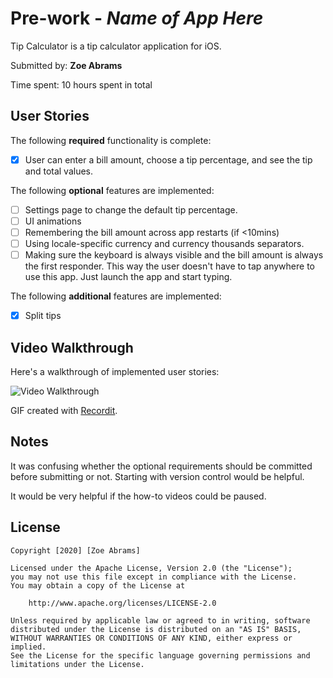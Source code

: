 # Pre-work - *Name of App Here*

Tip Calculator is a tip calculator application for iOS.

Submitted by: **Zoe Abrams**

Time spent: 10 hours spent in total

## User Stories

The following **required** functionality is complete:

* [x] User can enter a bill amount, choose a tip percentage, and see the tip and total values.

The following **optional** features are implemented:
* [ ] Settings page to change the default tip percentage.
* [ ] UI animations
* [ ] Remembering the bill amount across app restarts (if <10mins)
* [ ] Using locale-specific currency and currency thousands separators.
* [ ] Making sure the keyboard is always visible and the bill amount is always the first responder. This way the user doesn't have to tap anywhere to use this app. Just launch the app and start typing.

The following **additional** features are implemented:

- [x] Split tips

## Video Walkthrough 

Here's a walkthrough of implemented user stories:

<img src='https://imgur.com/a/0lQyPha.gif' title='Video Walkthrough' width='' alt='Video Walkthrough' />

GIF created with [Recordit](https://recordit.co/).

## Notes

It was confusing whether the optional requirements should be committed before submitting or not. Starting with version control would be helpful.

It would be very helpful if the how-to videos could be paused.

## License

    Copyright [2020] [Zoe Abrams]
    
    Licensed under the Apache License, Version 2.0 (the "License");
    you may not use this file except in compliance with the License.
    You may obtain a copy of the License at
    
        http://www.apache.org/licenses/LICENSE-2.0
    
    Unless required by applicable law or agreed to in writing, software
    distributed under the License is distributed on an "AS IS" BASIS,
    WITHOUT WARRANTIES OR CONDITIONS OF ANY KIND, either express or implied.
    See the License for the specific language governing permissions and
    limitations under the License.
